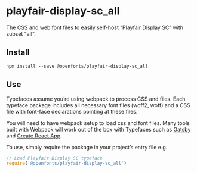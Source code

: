 
# playfair-display-sc_all

The CSS and web font files to easily self-host “Playfair Display SC” with subset "all".

## Install

`npm install --save @openfonts/playfair-display-sc_all`

## Use

Typefaces assume you’re using webpack to process CSS and files. Each typeface
package includes all necessary font files (woff2, woff) and a CSS file with
font-face declarations pointing at these files.

You will need to have webpack setup to load css and font files. Many tools built
with Webpack will work out of the box with Typefaces such as [Gatsby](https://github.com/gatsbyjs/gatsby)
and [Create React App](https://github.com/facebookincubator/create-react-app).

To use, simply require the package in your project’s entry file e.g.

```javascript
// Load Playfair Display SC typeface
require('@openfonts/playfair-display-sc_all')
```
